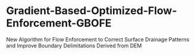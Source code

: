 # Gradient-Based-Optimized-Flow-Enforcement-GBOFE
New Algorithm for Flow Enforcement to Correct Surface Drainage Patterns and Improve Boundary Delimitations Derived from DEM
